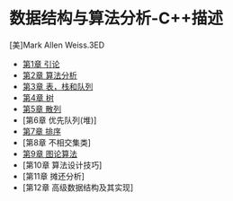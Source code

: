# 数据结构与算法分析-C++描述

[美]Mark Allen Weiss.3ED

- [第1章 引论](chapter1.md)
- [第2章 算法分析](chapter2.md)
- [第3章 表，栈和队列](chapter3.md)
- [第4章 树](chapter4.md)
- [第5章 散列](chapter5.md)
- [第6章 优先队列(堆)]
- [第7章 排序](chapter7.md)
- [第8章 不相交集类]
- [第9章 图论算法](chapter9.md)
- [第10章 算法设计技巧]
- [第11章 摊还分析]
- [第12章 高级数据结构及其实现]


